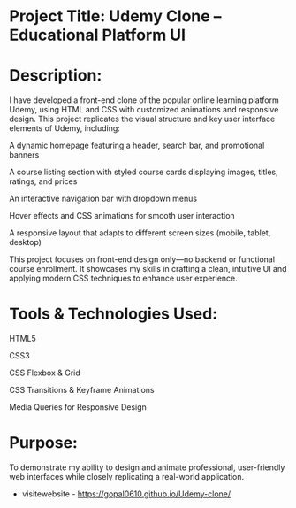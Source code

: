 # Project Title: Udemy Clone – Educational Platform UI

# Description:

I have developed a front-end clone of the popular online learning platform Udemy, using HTML and CSS with customized animations and responsive design. This project replicates the visual structure and key user interface elements of Udemy, including:

A dynamic homepage featuring a header, search bar, and promotional banners

A course listing section with styled course cards displaying images, titles, ratings, and prices

An interactive navigation bar with dropdown menus

Hover effects and CSS animations for smooth user interaction

A responsive layout that adapts to different screen sizes (mobile, tablet, desktop)

This project focuses on front-end design only—no backend or functional course enrollment. It showcases my skills in crafting a clean, intuitive UI and applying modern CSS techniques to enhance user experience.

# Tools & Technologies Used:

HTML5

CSS3

CSS Flexbox & Grid

CSS Transitions & Keyframe Animations

Media Queries for Responsive Design

# Purpose:
To demonstrate my ability to design and animate professional, user-friendly web interfaces while closely replicating a real-world application.


* visitewebsite - https://gopal0610.github.io/Udemy-clone/

